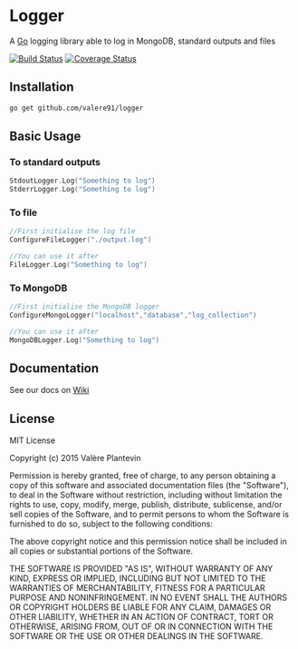 # Logger

A [Go](http://golang.org/) logging library able to log in MongoDB, standard outputs and files

[![Build Status](https://travis-ci.org/VALERE91/logger.svg?branch=develop)](https://travis-ci.org/VALERE91/logger)
[![Coverage Status](https://coveralls.io/repos/VALERE91/logger/badge.svg?branch=develop&service=github)](https://coveralls.io/github/VALERE91/logger?branch=develop)

## Installation

```bash
go get github.com/valere91/logger
```

## Basic Usage

### To standard outputs

```go
StdoutLogger.Log("Something to log")
StderrLogger.Log("Something to log")
```

### To file

```go
//First initialise the log file 
ConfigureFileLogger("./output.log")

//You can use it after
FileLogger.Log("Something to log")
```

### To MongoDB

```go
//First initialise the MongoDB logger 
ConfigureMongoLogger("localhost","database","log_collection")

//You can use it after
MongoDBLogger.Log("Something to log")
```

## Documentation

See our docs on [Wiki](https://github.com/VALERE91/logger/wiki)

## License

MIT License

Copyright (c) 2015 Valère Plantevin


Permission is hereby granted, free of charge, to any person obtaining a copy
of this software and associated documentation files (the "Software"), to deal
in the Software without restriction, including without limitation the rights
to use, copy, modify, merge, publish, distribute, sublicense, and/or sell
copies of the Software, and to permit persons to whom the Software is
furnished to do so, subject to the following conditions:


The above copyright notice and this permission notice shall be included in
all copies or substantial portions of the Software.


THE SOFTWARE IS PROVIDED "AS IS", WITHOUT WARRANTY OF ANY KIND, EXPRESS OR
IMPLIED, INCLUDING BUT NOT LIMITED TO THE WARRANTIES OF MERCHANTABILITY,
FITNESS FOR A PARTICULAR PURPOSE AND NONINFRINGEMENT.  IN NO EVENT SHALL THE
AUTHORS OR COPYRIGHT HOLDERS BE LIABLE FOR ANY CLAIM, DAMAGES OR OTHER
LIABILITY, WHETHER IN AN ACTION OF CONTRACT, TORT OR OTHERWISE, ARISING FROM,
OUT OF OR IN CONNECTION WITH THE SOFTWARE OR THE USE OR OTHER DEALINGS IN
THE SOFTWARE.


